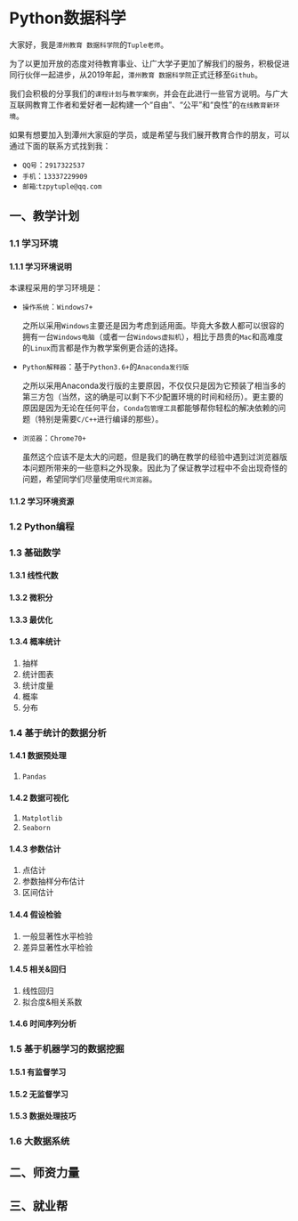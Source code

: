 # Python数据科学

大家好，我是`潭州教育 数据科学院`的`Tuple老师`。

为了以更加开放的态度对待教育事业、让广大学子更加了解我们的服务，积极促进同行伙伴一起进步，从2019年起，`潭州教育 数据科学院`正式迁移至`Github`。

我们会积极的分享我们的`课程计划`与`教学案例`，并会在此进行一些官方说明。与广大互联网教育工作者和爱好者一起构建一个“自由”、“公平”和“良性”的`在线教育新环境`。

如果有想要加入到潭州大家庭的学员，或是希望与我们展开教育合作的朋友，可以通过下面的联系方式找到我：

* `QQ号`：`2917322537`
* `手机`：`13337229909`
* `邮箱`:`tzpytuple@qq.com`



## 一、教学计划

### 1.1 学习环境

#### 1.1.1 学习环境说明

本课程采用的学习环境是：

* `操作系统`：`Windows7+`

  之所以采用`Windows`主要还是因为考虑到适用面。毕竟大多数人都可以很容的拥有一台`Windows电脑`（或者一台`Windows虚拟机`），相比于昂贵的`Mac`和高难度的`Linux`而言都是作为教学案例更合适的选择。

* `Python解释器`：基于`Python3.6+`的`Anaconda发行版`

  之所以采用Anaconda发行版的主要原因，不仅仅只是因为它预装了相当多的第三方包（当然，这的确是可以剩下不少配置环境的时间和经历）。更主要的原因是因为无论在任何平台，`Conda包管理工具`都能够帮你轻松的解决依赖的问题（特别是需要`C/C++`进行编译的那些）。

* `浏览器`：`Chrome70+`

  虽然这个应该不是太大的问题，但是我们的确在教学的经验中遇到过浏览器版本问题所带来的一些意料之外现象。因此为了保证教学过程中不会出现奇怪的问题，希望同学们尽量使用`现代浏览器`。

#### 1.1.2 学习环境资源

### 1.2 Python编程

### 1.3 基础数学

#### 1.3.1 线性代数

#### 1.3.2 微积分

#### 1.3.3 最优化

#### 1.3.4 概率统计

1. 抽样
2. 统计图表
3. 统计度量
4. 概率
5. 分布

###  1.4 基于统计的数据分析

#### 1.4.1 数据预处理

1. `Pandas`

#### 1.4.2 数据可视化

1. `Matplotlib`
2. `Seaborn`

#### 1.4.3 参数估计

1. 点估计
2. 参数抽样分布估计
3. 区间估计

#### 1.4.4 假设检验

1. 一般显著性水平检验
2. 差异显著性水平检验

#### 1.4.5 相关&回归

1. 线性回归
2. 拟合度&相关系数

#### 1.4.6 时间序列分析

### 1.5 基于机器学习的数据挖掘

#### 1.5.1 有监督学习

#### 1.5.2 无监督学习

#### 1.5.3 数据处理技巧

### 1.6 大数据系统



## 二、师资力量

## 三、就业帮





